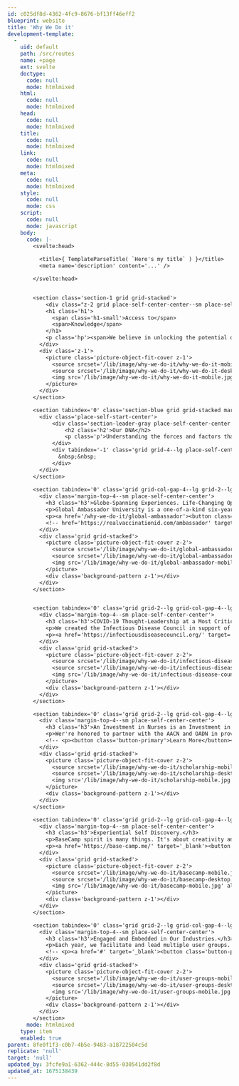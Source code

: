 ```yaml
---
id: c025df8d-4362-4fc9-8676-bf13ff46eff2
blueprint: website
title: 'Why We Do it'
development-template:
  -
    uid: default
    path: /src/routes
    name: +page
    ext: svelte
    doctype:
      code: null
      mode: htmlmixed
    html:
      code: null
      mode: htmlmixed
    head:
      code: null
      mode: htmlmixed
    title:
      code: null
      mode: htmlmixed
    link:
      code: null
      mode: htmlmixed
    meta:
      code: null
      mode: htmlmixed
    style:
      code: null
      mode: css
    script:
      code: null
      mode: javascript
    body:
      code: |-
        <svelte:head>
          
          <title>{ TemplateParseTitle( `Here's my title` ) }</title>
          <meta name='description' content='...' />

        </svelte:head>


        <section class='section-1 grid grid-stacked'>
            <div class="z-2 grid place-self-center-center--sm place-self-start-center--lg padding-x-4--sm padding-x-4--lg">
            <h1 class='h1'>
              <span class='h1-small'>Access to</span>
              <span>Knowledge</span>
            </h1>
            <p class='hp'><span>We believe in unlocking the potential of every individual.</span></p>
          </div>
          <div class='z-1'>
            <picture class='picture-object-fit-cover z-1'>
              <source srcset='/lib/image/why-we-do-it/why-we-do-it-mobile.jpg, /lib/image/why-we-do-it/why-we-do-it-mobile@2x.jpg 2x' media='(max-width: 767px)' />
              <source srcset='/lib/image/why-we-do-it/why-we-do-it-desktop.jpg, /lib/image/why-we-do-it/why-we-do-it-desktop@2x.jpg 2x' media='(min-width: 768px)' />
              <img src='/lib/image/why-we-do-it/why-we-do-it-mobile.jpg' alt='...' />
            </picture> 
          </div>
        </section>

        <section tabindex='0' class='section-blue grid grid-stacked margin-top-4--sm margin-top-4--lg'>
          <div class='place-self-start-center'>
              <div class='section-leader-gray place-self-center-center text-align-center--lg'>
                  <h2 class='h2'>Our DNA</h2>
                  <p class='p'>Understanding the forces and factors that indicate or influence the immediate and long-term success of an individual nurse is key to achieving ecosystem balance. We're dedicated to sharing our resources with the people and industries we serve to help cultivate next-level thinking and publish actionable insight. Our passion has always been to create initiatives that support the professional journey of an individual with a commitment to place them at the center of their own destiny.</p>
              </div>   
              <div tabindex='-1' class='grid grid-4--lg place-self-center-center text-align-center'>
                &nbsp;&nbsp;
              </div>
          </div>
        </section>
         
        <section tabindex='0' class='grid grid-col-gap-4--lg grid-2--lg grid-2-alt--sm grid-2-alt--lg padding-x-4 margin-top-10--sm margin-top-6--lg'>
          <div class='margin-top-4--sm place-self-center-center'>
            <h3 class='h3'>Globe-Spanning Experiences. Life-Changing Opportunities.</h3>
            <p>Global Ambassador University is a one-of-a-kind six-year individual TTPL journey of knowledge, network and self-discovery.</p>
            <p><a href='/why-we-do-it/global-ambassador'><button class='button-primary'>Meet our Global Ambassadors</button></a></p>
            <!-- href='https://realvaccinationid.com/ambassador' target='_blank'-->
          </div>
          <div class='grid grid-stacked'>
            <picture class='picture-object-fit-cover z-2'>
              <source srcset='/lib/image/why-we-do-it/global-ambassador-mobile.jpg, /lib/image/why-we-do-it/global-ambassador-mobile@2x.jpg 2x' media='(max-width: 767px)' />
              <source srcset='/lib/image/why-we-do-it/global-ambassador-desktop.jpg, /lib/image/why-we-do-it/global-ambassador-desktop@2x.jpg 2x' media='(min-width: 768px)' />
              <img src='/lib/image/why-we-do-it/global-ambassador-mobile.jpg' alt='' />
            </picture>
            <div class='background-pattern z-1'></div>
          </div>
        </section>


        <section tabindex='0' class='grid grid-2--lg grid-col-gap-4--lg grid-2-alt--sm padding-x-4 margin-top-10--sm margin-top-6--lg'>
          <div class='margin-top-4--sm place-self-center-center'>
            <h3 class='h3'>COVID-19 Thought-Leadership at a Most Critical Time.</h3>
            <p>We created the Infectious Disease Council in support of the specific pandemic problems of higher education, healthcare, and individual nurses.</p>
            <p><a href='https://infectiousdiseasecouncil.org/' target='_blank'><button class='button-primary'>Learn More</button></a></p>
          </div>
          <div class='grid grid-stacked'>
            <picture class='picture-object-fit-cover z-2'>
              <source srcset='/lib/image/why-we-do-it/infectious-disease-council-mobile.jpg, /lib/image/why-we-do-it/infectious-disease-council-mobile@2x.jpg 2x' media='(max-width: 767px)' />
              <source srcset='/lib/image/why-we-do-it/infectious-disease-council-desktop.jpg, /lib/image/why-we-do-it/infectious-disease-council-desktop@2x.jpg 2x' media='(min-width: 768px)' />
              <img src='/lib/image/why-we-do-it/infectious-disease-council-mobile.jpg' alt='' />
            </picture>
            <div class='background-pattern z-1'></div>
          </div>
        </section>

        <section tabindex='0' class='grid grid-2--lg grid-col-gap-4--lg grid-2-alt--sm grid-2-alt--lg padding-x-4 margin-top-10--sm margin-top-6--lg'>
          <div class='margin-top-4--sm place-self-center-center'>
            <h3 class='h3'>An Investment in Nurses is an Investment in <br />All of Us.</h3>
            <p>Wer're honored to partner with the AACN and OADN in providing scholarships to Nursing students. Financial support is critical in helping to reduce dropout and prepare young minds for success.</p>
            <!-- <p><button class='button-primary'>Learn More</button></p> -->
          </div>
          <div class='grid grid-stacked'>
            <picture class='picture-object-fit-cover z-2'>
              <source srcset='/lib/image/why-we-do-it/scholarship-mobile.jpg, /lib/image/why-we-do-it/scholarship-mobile@2x.jpg 2x' media='(max-width: 767px)' />
              <source srcset='/lib/image/why-we-do-it/scholarship-desktop.jpg, /lib/image/why-we-do-it/scholarship-desktop@2x.jpg 2x' media='(min-width: 768px)' />
              <img src='/lib/image/why-we-do-it/scholarship-mobile.jpg' alt='' />
            </picture>
            <div class='background-pattern z-1'></div>
          </div>
        </section>

        <section tabindex='0' class='grid grid-2--lg grid-col-gap-4--lg grid-2-alt--sm padding-x-4 margin-top-10--sm margin-top-6--lg'>
          <div class='margin-top-4--sm place-self-center-center'>
            <h3 class='h3'>Experiential Self Discovery.</h3>
            <p>BaseCamp spirit is many things. It's about creativity and compassion, calm and courage; it's about fostering deep connections to your team by encouraging honest vision, communication, and trust; about discovering your Self &mdash; who you are and where you're going; and about understanding who and what you need to progress along to the next phase of your journey.</p>
            <p><a href='https://base-camp.me/' target='_blank'><button class='button-primary'>Discover Basecamp</button></a></p>
          </div>
          <div class='grid grid-stacked'>
            <picture class='picture-object-fit-cover z-2'>
              <source srcset='/lib/image/why-we-do-it/basecamp-mobile.jpg, /lib/image/why-we-do-it/basecamp-mobile@2x.jpg 2x' media='(max-width: 767px)' />
              <source srcset='/lib/image/why-we-do-it/basecamp-desktop.jpg, /lib/image/why-we-do-it/basecamp-desktop@2x.jpg 2x' media='(min-width: 768px)' />
              <img src='/lib/image/why-we-do-it/basecamp-mobile.jpg' alt='' />
            </picture>
            <div class='background-pattern z-1'></div>
          </div>
        </section>

        <section tabindex='0' class='grid grid-2--lg grid-col-gap-4--lg grid-2-alt--sm grid-2-alt--lg padding-x-4 margin-top-10--sm margin-bottom-8--sm margin-y-6--lg'>
          <div class='margin-top-4--sm place-self-center-center'>
            <h3 class='h3'>Engaged and Embedded in Our Industries.</h3>
            <p>Each year, we facilitate and lead multiple user groups. By listening, learning and understanding, we're able to help all stakeholders address the problems that impact the nursing industry and build the solutions that become best practices.</p>
            <!-- <p><a href='#' target='_blank'><button class='button-primary'>Discover Basecamp</button></a></p> -->
          </div>
          <div class='grid grid-stacked'>
            <picture class='picture-object-fit-cover z-2'>
              <source srcset='/lib/image/why-we-do-it/user-groups-mobile.jpg, /lib/image/why-we-do-it/user-groups-mobile@2x.jpg 2x' media='(max-width: 767px)' />
              <source srcset='/lib/image/why-we-do-it/user-groups-desktop.jpg, /lib/image/why-we-do-it/user-groups-desktop@2x.jpg 2x' media='(min-width: 768px)' />
              <img src='/lib/image/why-we-do-it/user-groups-mobile.jpg' alt='' />
            </picture>
            <div class='background-pattern z-1'></div>
          </div>
        </section>
      mode: htmlmixed
    type: item
    enabled: true
parent: 8fe0f1f3-c0b7-4b5e-9483-a18722504c5d
replicate: 'null'
target: 'null'
updated_by: 3fcfe9a1-6362-444c-8d55-030541dd2f8d
updated_at: 1675138439
---
```

